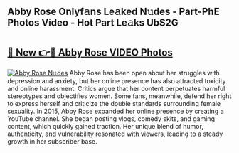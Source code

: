 ## Abby Rose Onlyf𝚊ns Le𝚊ked N𝚞des - Part-PhE Photos Video - Hot Part Le𝚊ks UbS2G

# <h2><a href="http://ac55386.deff.icu/?id=Abby+Rose">🔗 New 👉🔴 Abby Rose VIDEO Photos</a></h2>

[![Abby Rose N𝚞des](https://i.imgur.com/rIISA9y.gif)](http://ac55386.deff.icu/?id=Abby+Rose)
Abby Rose has been open about her struggles with depression and anxiety, but her online presence has also attracted toxicity and online harassment. Critics argue that her content perpetuates harmful stereotypes and objectifies women. Some fans, meanwhile, defend her right to express herself and criticize the double standards surrounding female sexuality. In 2015, Abby Rose expanded her online presence by creating a YouTube channel. She began posting vlogs, comedy skits, and gaming content, which quickly gained traction. Her unique blend of humor, authenticity, and vulnerability resonated with viewers, leading to a steady growth in her subscriber base.
